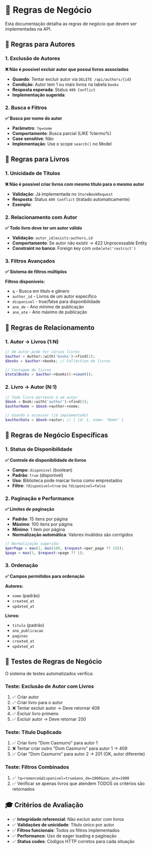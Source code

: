 # 🏢 Regras de Negócio

Esta documentação detalha as regras de negócio que devem ser implementadas na API.

## 👤 **Regras para Autores**

### 1. **Exclusão de Autores**

**❌ Não é possível excluir autor que possui livros associados**

- **Quando**: Tentar excluir autor via `DELETE /api/authors/{id}`
- **Condição**: Autor tem 1 ou mais livros na tabela `books`
- **Resposta esperada**: Status `409 Conflict`
- **Implementação sugerida**:

### 2. **Busca e Filtros**

**✅ Busca por nome do autor**

- **Parâmetro**: `?q=nome`
- **Comportamento**: Busca parcial (LIKE %termo%)
- **Case sensitive**: Não
- **Implementação**: Use o scope `search()` no Model

## 📖 **Regras para Livros**

### 1. **Unicidade de Títulos**

**❌ Não é possível criar livros com mesmo título para o mesmo autor**

- **Validação**: Já implementada no `StoreBookRequest`
- **Resposta**: Status `409 Conflict` (tratado automaticamente)
- **Exemplo**:

### 2. **Relacionamento com Autor**

**✅ Todo livro deve ter um autor válido**

- **Validação**: `autor_id|exists:authors,id`
- **Comportamento**: Se autor não existir → 422 Unprocessable Entity
- **Constraint no banco**: Foreign key com `onDelete('restrict')`

### 3. **Filtros Avançados**

**✅ Sistema de filtros múltiplos**

**Filtros disponíveis:**
- `q` - Busca em título e gênero
- `author_id` - Livros de um autor específico
- `disponivel` - true/false para disponibilidade
- `ano_de` - Ano mínimo de publicação
- `ano_ate` - Ano máximo de publicação

## 🔄 **Regras de Relacionamento**

### 1. **Autor → Livros (1:N)**

```php
// Um autor pode ter vários livros
$author = Author::with('books')->find(1);
$books = $author->books; // Collection de livros

// Contagem de livros
$totalBooks = $author->books()->count();
```

### 2. **Livro → Autor (N:1)**

```php
// Todo livro pertence a um autor
$book = Book::with('author')->find(1);
$authorName = $book->author->nome;

// Usando o accessor (já implementado)
$authorData = $book->autor; // { id: 1, nome: "Nome" }
```

## 🎯 **Regras de Negócio Específicas**

### 1. **Status de Disponibilidade**

**✅ Controle de disponibilidade de livros**

- **Campo**: `disponivel` (boolean)
- **Padrão**: `true` (disponível)
- **Uso**: Biblioteca pode marcar livros como emprestados
- **Filtro**: `?disponivel=true` ou `?disponivel=false`

### 2. **Paginação e Performance**

**✅ Limites de paginação**

- **Padrão**: 15 itens por página
- **Máximo**: 100 itens por página
- **Mínimo**: 1 item por página
- **Normalização automática**: Valores inválidos são corrigidos

```php
// Normalização sugerida:
$perPage = max(1, min(100, $request->per_page ?? 15));
$page = max(1, $request->page ?? 1);
```

### 3. **Ordenação**

**✅ Campos permitidos para ordenação**

**Autores:**
- `nome` (padrão)
- `created_at`
- `updated_at`

**Livros:**
- `titulo` (padrão)
- `ano_publicacao`
- `paginas`
- `created_at`
- `updated_at`

## 🧪 **Testes de Regras de Negócio**

O sistema de testes automatizados verifica:

### **Teste: Exclusão de Autor com Livros**

1. ✅ Criar autor
2. ✅ Criar livro para o autor
3. ❌ Tentar excluir autor → Deve retornar 409
4. ✅ Excluir livro primeiro
5. ✅ Excluir autor → Deve retornar 200

### **Teste: Título Duplicado**

1. ✅ Criar livro "Dom Casmurro" para autor 1
2. ❌ Tentar criar outro "Dom Casmurro" para autor 1 → 409
3. ✅ Criar "Dom Casmurro" para autor 2 → 201 (OK, autor diferente)

### **Teste: Filtros Combinados**

1. ✅ `?q=romance&disponivel=true&ano_de=1800&ano_ate=1900`
2. ✅ Verificar se apenas livros que atendem TODOS os critérios são retornados

## 🎓 **Critérios de Avaliação**

- ✅ **Integridade referencial**: Não excluir autor com livros
- ✅ **Validações de unicidade**: Título único por autor
- ✅ **Filtros funcionais**: Todos os filtros implementados
- ✅ **Performance**: Uso de eager loading e paginação
- ✅ **Status codes**: Códigos HTTP corretos para cada situação
